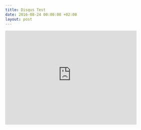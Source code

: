 ```yaml
---
title: Disqus Test
date: 2016-08-24 00:00:00 +02:00
layout: post
---
```


<iframe src="https://embed.disqus.com/p/1b9btk7" width="420" height="300" seamless="seamless" scrolling="no" frameborder="0" allowtransparency="true"></iframe>
